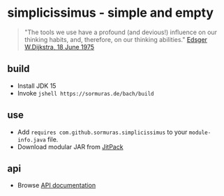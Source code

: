 # simplicissimus - simple and empty

> "The tools we use have a profound (and devious!) influence on our thinking habits, and, therefore, on our thinking abilities."
[Edsger W.Dijkstra, 18 June 1975](https://www.cs.virginia.edu/~evans/cs655/readings/ewd498.html)

## build

- Install JDK 15
- Invoke `jshell https://sormuras.de/bach/build`

## use

- Add `requires com.github.sormuras.simplicissimus` to your `module-info.java` file.
- Download modular JAR from [JitPack](https://jitpack.io/com/github/sormuras/simplicissimus/main-SNAPSHOT/build.log)

## api

- Browse [API documentation](https://javadoc.jitpack.io/com/github/sormuras/simplicissimus/main-SNAPSHOT/javadoc/com.github.sormuras.simplicissimus/module-summary.html)
